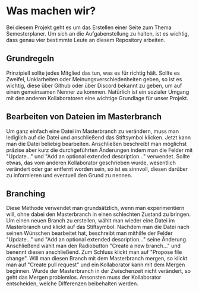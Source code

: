 # Was machen wir?

Bei diesem Projekt geht es um das Erstellen einer Seite zum Thema Semesterplaner. Um sich an die Aufgabenstellung zu halten, ist es wichtig, dass genau vier bestimmte Leute an diesem Repository arbeiten.

## Grundregeln

Prinzipiell sollte jedes Mitglied das tun, was es für richtig hält. Sollte es Zweifel, Unklarheiten oder Meinungsverschiedenheiten geben, so ist es wichtig, diese über Github oder über Discord bekannt zu geben, um auf einen gemeinsamen Nenner zu kommen. Natürlich ist ein sozialer Umgang mit den anderen Kollaboratoren eine wichtige Grundlage für unser Projekt.

## Bearbeiten von Dateien im Masterbranch

Um ganz einfach eine Datei im Masterbranch zu verändern, muss man lediglich auf die Datei und anschließend das Stiftsymbol klicken. Jetzt kann man die Datei beliebig bearbeiten. Anschließen beschreibt man möglichst präzise aber kurz die durchgeführten Änderungen indem man die Felder mit "Update..." und "Add an optional extended description..." verwendet. Sollte etwas, das vom anderen Kollaborator geschrieben wurde, wesentlich verändert oder gar entfernt worden sein, so ist es sinnvoll, diesen darüber zu informieren und eventuell den Grund zu nennen.

## Branching

Diese Methode verwendet man grundsätzlich, wenn man experimentiern will, ohne dabei den Masterbranch in einen schlechten Zustand zu bringen. Um einen neuen Branch zu erstellen, wählt man wieder eine Datei im Masterbranch und klickt auf das Stiftsymbol. Nachdem man die Datei nach seinen Wünschen bearbeitet hat, beschreibt man mithilfe der Felder "Update..." und "Add an optional extended description..." seine Änderung. Anschließend wählt man den Radiobutton "Create a new branch..." und benennt diesen anschließend. Zum Schluss klickt man auf "Propose file change".
Will man diesen Branch mit dem Masterbranch mergen, so klickt man auf "Create pull request" und ein Kollaborator kann mit dem Mergen beginnen. Wurde der Masterbranch in der Zwischenzeit nicht verändert, so geht das Mergen problemlos. Ansonsten muss der Kollaborator entscheiden, welche Differenzen beibehalten werden.
